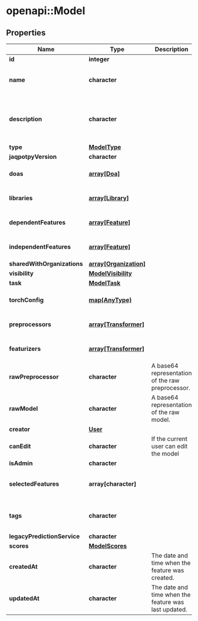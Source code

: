 # openapi::Model


## Properties
Name | Type | Description | Notes
------------ | ------------- | ------------- | -------------
**id** | **integer** |  | [optional] 
**name** | **character** |  | [Max. length: 255] [Min. length: 3] 
**description** | **character** |  | [optional] [Max. length: 50000] [Min. length: 3] 
**type** | [**ModelType**](ModelType.md) |  | [Enum: ] 
**jaqpotpyVersion** | **character** |  | 
**doas** | [**array[Doa]**](Doa.md) |  | [optional] [Max. items: 50] 
**libraries** | [**array[Library]**](Library.md) |  | [Max. items: 1000] 
**dependentFeatures** | [**array[Feature]**](Feature.md) |  | [Max. items: 1000] 
**independentFeatures** | [**array[Feature]**](Feature.md) |  | [Max. items: 1000] 
**sharedWithOrganizations** | [**array[Organization]**](Organization.md) |  | [optional] 
**visibility** | [**ModelVisibility**](ModelVisibility.md) |  | [Enum: ] 
**task** | [**ModelTask**](ModelTask.md) |  | [Enum: ] 
**torchConfig** | [**map(AnyType)**](AnyType.md) |  | [optional] [Max. items: 20] 
**preprocessors** | [**array[Transformer]**](Transformer.md) |  | [optional] [Max. items: 50] 
**featurizers** | [**array[Transformer]**](Transformer.md) |  | [optional] [Max. items: 50] 
**rawPreprocessor** | **character** | A base64 representation of the raw preprocessor. | [optional] [Max. length: 10000000] 
**rawModel** | **character** | A base64 representation of the raw model. | [Max. length: 10000000] 
**creator** | [**User**](User.md) |  | [optional] 
**canEdit** | **character** | If the current user can edit the model | [optional] 
**isAdmin** | **character** |  | [optional] 
**selectedFeatures** | **array[character]** |  | [optional] [Max. items: 1000] 
**tags** | **character** |  | [optional] [Max. length: 1000] 
**legacyPredictionService** | **character** |  | [optional] 
**scores** | [**ModelScores**](Model_scores.md) |  | [optional] 
**createdAt** | **character** | The date and time when the feature was created. | [optional] 
**updatedAt** | **character** | The date and time when the feature was last updated. | [optional] 


